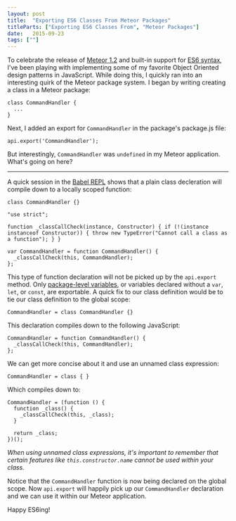 ```yaml
---
layout: post
title:  "Exporting ES6 Classes From Meteor Packages"
titleParts: ["Exporting ES6 Classes From", "Meteor Packages"]
date:   2015-09-23
tags: [""]
---
```


To celebrate the release of [Meteor 1.2](http://info.meteor.com/blog/announcing-meteor-1.2) and built-in support for [ES6 syntax](https://babeljs.io/), I've been playing with implementing some of my favorite Object Oriented design patterns in JavaScript. While doing this, I quickly ran into an interesting quirk of the Meteor package system. I began by writing creating a class in a Meteor package:

<pre class="language-javascript"><code class="language-javascript">class CommandHandler {
  ...
}
</code></pre>

Next, I added an export for <code class="language-javascript">CommandHandler</code> in the package's package.js file:

<pre class="language-javascript"><code class="language-javascript">api.export('CommandHandler');
</code></pre>

But interestingly, <code class="language-javascript">CommandHandler</code> was <code class="language-javascript">undefined</code> in my Meteor application. What's going on here?

<hr/>

A quick session in the [Babel REPL](https://babeljs.io/repl/) shows that a plain class decleration will compile down to a locally scoped function:

<pre class="language-javascript"><code class="language-javascript">class CommandHandler {}
</code></pre>

<pre class="language-javascript"><code class="language-javascript">"use strict";

function _classCallCheck(instance, Constructor) { if (!(instance instanceof Constructor)) { throw new TypeError("Cannot call a class as a function"); } }

var CommandHandler = function CommandHandler() {
  _classCallCheck(this, CommandHandler);
};
</code></pre>

This type of function declaration will not be picked up by the <code class="language-javascript">api.export</code> method. Only [package-level variables](http://docs.meteor.com/#/full/pack_export), or variables declared without a <code class="language-javascript">var</code>, <code class="language-javascript">let</code>, or <code class="language-javascript">const</code>, are exportable. A quick fix to our class definition would be to tie our class definition to the global scope:

<pre class="language-javascript"><code class="language-javascript">CommandHandler = class CommandHandler {}
</code></pre>

This declaration compiles down to the following JavaScript:

<pre class="language-javascript"><code class="language-javascript">CommandHandler = function CommandHandler() {
  _classCallCheck(this, CommandHandler);
};
</code></pre>

We can get more concise about it and use an unnamed class expression:

<pre class="language-javascript"><code class="language-javascript">CommandHandler = class { }
</code></pre>

Which compiles down to:

<pre class="language-javascript"><code class="language-javascript">CommandHandler = (function () {
  function _class() {
    _classCallCheck(this, _class);
  }

  return _class;
})();
</code></pre>

_When using unnamed class expressions, it's important to remember that certain features like <code class="language-javascript">this.constructor.name</code> cannot be used within your class._

Notice that the <code class="language-javascript">CommandHandler</code> function is now being declared on the global scope. Now <code class="language-javascript">api.export</code> will happily pick up our <code class="language-javascript">CommandHandler</code> declaration and we can use it within our Meteor application.

Happy ES6ing!